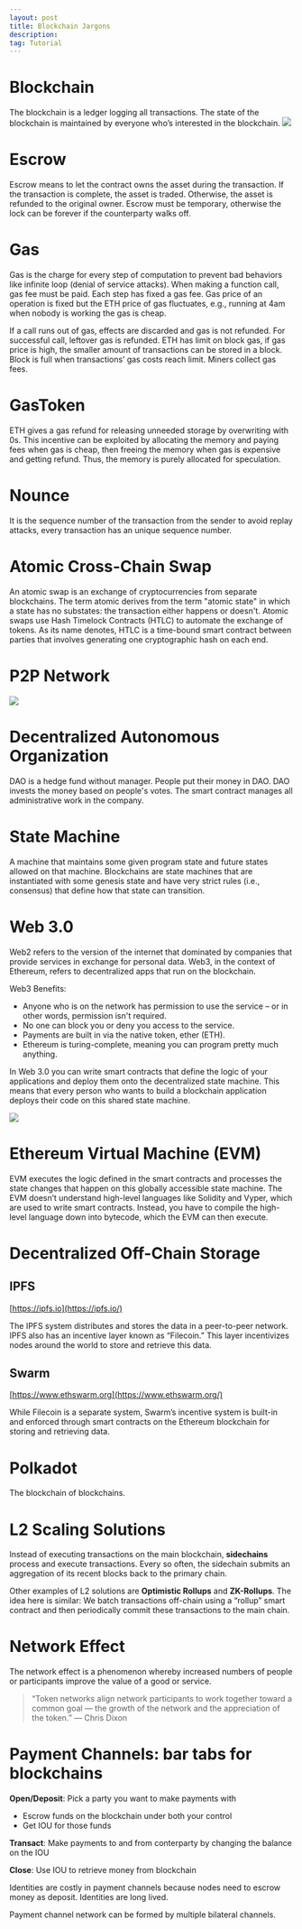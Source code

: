 ```yaml
---
layout: post
title: Blockchain Jargons
description: 
tag: Tutorial
---
```


# Blockchain

The blockchain is a ledger logging all transactions. The state of the blockchain is maintained by everyone who’s interested in the blockchain. 
![](http://siyue-zhang.github.io/images/sptdc/blk.png)

# Escrow

Escrow means to let the contract owns the asset during the transaction. If the transaction is complete, the asset is traded. Otherwise, the asset is refunded to the original owner. Escrow must be temporary, otherwise the lock can be forever if the counterparty walks off.

# Gas

Gas is the charge for every step of computation to prevent bad behaviors like infinite loop (denial of service attacks). When making a function call, gas fee must be paid. Each step has fixed a gas fee. Gas price of an operation is fixed but the ETH price of gas fluctuates, e.g., running at 4am when nobody is working the gas is cheap.

If a call runs out of gas, effects are discarded and gas is not refunded. For successful call, leftover gas is refunded. ETH has limit on block gas, if gas price is high, the smaller amount of transactions can be stored in a block. Block is full when transactions’ gas costs reach limit. Miners collect gas fees.

# GasToken

ETH gives a gas refund for releasing unneeded storage by overwriting with 0s. This incentive can be exploited by allocating the memory and paying fees when gas is cheap, then freeing the memory when gas is expensive and getting refund. Thus, the memory is purely allocated for speculation.

# Nounce

It is the sequence number of the transaction from the sender to avoid replay attacks, every transaction has an unique sequence number.

# Atomic Cross-Chain Swap

An atomic swap is an exchange of cryptocurrencies from separate blockchains. The term atomic derives from the term "atomic state" in which a state has no substates: the transaction either happens or doesn't. Atomic swaps use Hash Timelock Contracts (HTLC) to automate the exchange of tokens. As its name denotes, HTLC is a time-bound smart contract between parties that involves generating one cryptographic hash on each end.

# P2P Network

![](http://siyue-zhang.github.io/images/sptdc/p2p.jpeg)

# Decentralized Autonomous Organization

DAO is a hedge fund without manager. People put their money in DAO. DAO invests the money based on people's votes. The smart contract manages all administrative work in the company.

# State Machine

A machine that maintains some given program state and future states allowed on that machine. Blockchains are state machines that are instantiated with some genesis state and have very strict rules (i.e., consensus) that define how that state can transition.

# Web 3.0

Web2 refers to the version of the internet that dominated by companies that provide services in exchange for personal data. Web3, in the context of Ethereum, refers to decentralized apps that run on the blockchain.

Web3 Benefits:

* Anyone who is on the network has permission to use the service – or in other words, permission isn't required.
* No one can block you or deny you access to the service.
* Payments are built in via the native token, ether (ETH).
* Ethereum is turing-complete, meaning you can program pretty much anything.

In Web 3.0 you can write smart contracts that define the logic of your applications and deploy them onto the decentralized state machine. This means that every person who wants to build a blockchain application deploys their code on this shared state machine.

![](http://siyue-zhang.github.io/images/sptdc/web3arc.png)

# Ethereum Virtual Machine (EVM)

EVM executes the logic defined in the smart contracts and processes the state changes that happen on this globally accessible state machine. The EVM doesn’t understand high-level languages like Solidity and Vyper, which are used to write smart contracts. Instead, you have to compile the high-level language down into bytecode, which the EVM can then execute.

# Decentralized Off-Chain Storage

## IPFS

[https://ipfs.io](https://ipfs.io/)

The IPFS system distributes and stores the data in a peer-to-peer network. IPFS also has an incentive layer known as “Filecoin.” This layer incentivizes nodes around the world to store and retrieve this data. 


## Swarm

[https://www.ethswarm.org](https://www.ethswarm.org/)

While Filecoin is a separate system, Swarm’s incentive system is built-in and enforced through smart contracts on the Ethereum blockchain for storing and retrieving data.


# Polkadot

The blockchain of blockchains. 

# L2 Scaling Solutions

Instead of executing transactions on the main blockchain, **sidechains** process and execute transactions. Every so often, the sidechain submits an aggregation of its recent blocks back to the primary chain.

Other examples of L2 solutions are **Optimistic Rollups** and **ZK-Rollups**. The idea here is similar: We batch transactions off-chain using a “rollup” smart contract and then periodically commit these transactions to the main chain.

# Network Effect

The network effect is a phenomenon whereby increased numbers of people or participants improve the value of a good or service. 

> “Token networks align network participants to work together toward a common goal — the growth of the network and the appreciation of the token.” — Chris Dixon

# Payment Channels: bar tabs for blockchains

**Open/Deposit**: Pick a party you want to make payments with
* Escrow funds on the blockchain under both your control
* Get IOU for those funds

**Transact**: Make payments to and from conterparty by changing the balance on the IOU

**Close**: Use IOU to retrieve money from blockchain

Identities are costly in payment channels because nodes need to escrow money as deposit. Identities are long lived.

Payment channel network can be formed by multiple bilateral channels.